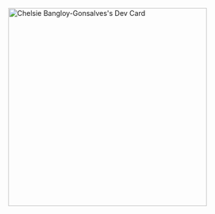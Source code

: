 <a href="https://app.daily.dev/Clbgonsalves"><img src="https://api.daily.dev/devcards/0a64299a474d4385a9d0cb6750da0ad2.png?r=m08" width="400" alt="Chelsie Bangloy-Gonsalves's Dev Card"/></a>

